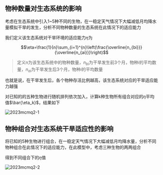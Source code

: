 ## 物种数量对生态系统的影响

考虑在生态系统中引入1~5种不同的生物，在一稳定天气情况下大幅减低月均降水量模拟干旱的发生，分析不同物种数量的生态系统在此情况下的适应能力

我们定义该生态系统对干旱环境的适应能力$\eta$为

$$\eta=\frac{1}{n}\sum_{i=1}^{n}\left(\frac{\overline{n_{bi}}}{\overline{n_{ai}}}\right)$$

> 定义n为该生态系统中的物种数量，$n_{bi}$为干旱发生前3个月，物种$i$的平均数量，$n_{ai}$为干旱发生后3个月，物种$i$的平均数量

也就是说，在干旱发生后，各个物种存活比例越高，该生态系统对应的干旱适应能力越强

对已知的的五种生物进行随机排列依次加入，计算k种生物所有组合对应的$\eta$平均值$\bar{\eta_k}$，结果如下

![2023mcmq2-1](https://github.com/dinorextim/dinorextim.github.io/blob/main/docs/images/2023mcmq2-1.png?raw=true)

## 物种组合对生态系统干旱适应性的影响

将已知的5种生物进行组合，在一稳定天气情况下大幅减低月均降水量，分析不同物种组合在此情况下的适应能力，在此模型中，考虑三种生物的两两组合

得到不同组合下的$\eta$值

![2023mcmq2-2](https://github.com/dinorextim/dinorextim.github.io/blob/main/docs/images/2023mcmq2-2.png?raw=true)